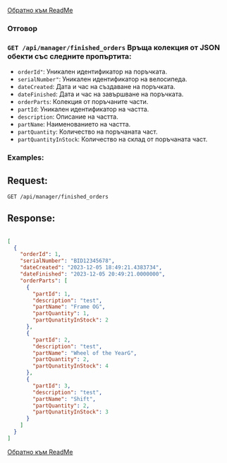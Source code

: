 [Обратно към ReadMe](/README.md)

### Отговор

### `GET /api/manager/finished_orders` Връща колекция от JSON обекти със следните пропъртита:
- `orderId"`: Уникален идентификатор на поръчката.
- `serialNumber"`: Уникален идентификатор на велосипеда.
- `dateCreated`: Дата и час на създаване на поръчката.
- `dateFinished`: Дата и час на завършване на поръчката.
- `orderParts`: Колекция от поръчаните части.
- `partId`: Уникален идентификатор на частта.
- `description`: Описание на частта.
- `partName`: Наименованието на частта.
- `partQuantity`: Количество на поръчаната част.
- `partQuantityInStock`: Количество на склад от поръчаната част.

### Examples:

## Request:

```
GET /api/manager/finished_orders
```

## Response:

```json
	
[
  {
    "orderId": 1,
    "serialNumber": "BID12345678",
    "dateCreated": "2023-12-05 18:49:21.4383734",
    "dateFinished": "2023-12-05 20:49:21.0000000",
    "orderParts": [
      {
        "partId": 1,
        "description": "test",
        "partName": "Frame OG",
        "partQuantity": 1,
        "partQunatityInStock": 2
      },
      {
        "partId": 2,
        "description": "test",
        "partName": "Wheel of the YearG",
        "partQuantity": 2,
        "partQunatityInStock": 4
      },
      {
        "partId": 3,
        "description": "test",
        "partName": "Shift",
        "partQuantity": 2,
        "partQunatityInStock": 3
      }
    ]
  }
]

```
[Обратно към ReadMe](/README.md)